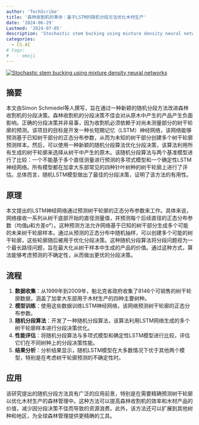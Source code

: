 ```yaml
---
author: 'TechScribe'
title: '森林收割机的革命：基于LSTM的随机分段方法优化木材生产'
date: '2024-06-29'
Lastmod: '2024-07-05'
description: 'Stochastic stem bucking using mixture density neural networks'
categories:
  - CS.AI
# tags:
#   - emoji
---
```


[![Stochastic stem bucking using mixture density neural networks](https://arxiv-research-1301205113.cos.ap-guangzhou.myqcloud.com/images/2407.00510v1.pdf_0.jpg)](https://arxiv.org/abs/2407.00510v1)

## 摘要

本文由Simon Schmiedel等人撰写，旨在通过一种新颖的随机分段方法改进森林收割机的分段决策。森林收割机的分段决策不佳会对从原木中产生的产品产生负面影响。正确的分段决策并非易事，因为收割机必须依赖于对尚未测量部分的树干轮廓的预测。该项目的目标是开发一种长短期记忆（LSTM）神经网络，该网络能够预测基于已知树干部分的正态分布参数，从而为未知的树干部分创建多个树干轮廓预测样本。然后，可以使用一种新颖的随机分段算法优化分段决策，该算法利用所有生成的树干轮廓来选择从树干中产生的原木。该随机分段算法与两个基准模型进行了比较：一个不能基于多个直径测量进行预测的多项式模型和一个确定性LSTM神经网络。所有模型都在加拿大东部常见的四种针叶树种的树干轮廓上进行了评估。总体而言，随机LSTM模型做出了最佳的分段决策，证明了该方法的有用性。<!--more-->

## 原理

本文提出的LSTM神经网络通过预测树干轮廓的正态分布参数来工作。具体来说，网络接收一系列从树干底部开始的直径测量值，并预测每个后续直径的正态分布参数（均值µ和方差σ²）。这种预测方法允许网络基于已知的树干部分生成多个可能的未来树干轮廓样本。通过从预测的正态分布中随机抽样，可以创建多个可能的树干轮廓，这些轮廓随后被用于优化分段决策。这种随机分段算法将分段问题视为一个最长路径问题，旨在最大化从树干样本中生成的产品的价值。通过这种方式，算法能够考虑预测的不确定性，从而做出更优的分段决策。

## 流程

1. **数据收集**：从1999年到2009年，魁北克省政府收集了8146个可销售的树干轮廓数据，涵盖了加拿大东部用于木材生产的四种主要树种。
2. **模型训练**：使用这些数据训练LSTM神经网络，该网络预测树干轮廓的正态分布参数。
3. **随机分段算法**：开发了一种随机分段算法，该算法利用LSTM网络生成的多个树干轮廓样本进行分段决策优化。
4. **性能评估**：将随机分段算法与多项式模型和确定性LSTM模型进行比较，评估它们在不同树种上的分段决策性能。
5. **结果分析**：分析结果显示，随机LSTM模型在大多数情况下优于其他两个模型，特别是在考虑树干轮廓预测的不确定性时。

## 应用

该研究提出的随机分段方法具有广泛的应用前景，特别是在需要精确预测树干轮廓以优化木材生产的森林管理中。这种方法可以提高森林收割机的效率和木材产品的价值，减少因分段决策不佳而导致的资源浪费。此外，该方法还可以扩展到其他树种和地区，为全球森林管理提供更精确的工具。